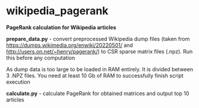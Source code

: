 # wikipedia_pagerank

**PageRank calculation for Wikipedia articles**

**prepare_data.py** - convert preprocessed Wikipedia dump files (taken from https://dumps.wikimedia.org/enwiki/20220501/ and http://users.on.net/~henry/pagerank/) to CSR sparse matrix files (.npz). Run this before any computation

As dump data is too large to be loaded in RAM entirely. It is divided between 3 .NPZ files. You need at least 10 Gb of RAM to successfully finish script execution

**calculate.py** - calculate PageRank for obtained matrices and output top 10 articles
